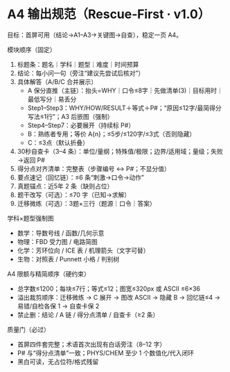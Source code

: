 # A4 输出规范（Rescue‑First · v1.0）

目标：首屏可用（结论→A1–A3→关键图→自查），稳定一页 A4。

模块顺序（固定）
1. 标题条：题名｜学科｜题型｜难度｜时间预算
2. 结论：每小问一句（旁注“建议先尝试后核对”）
3. 具体解答（A/B/C 合并展示）
   - A 保分直推（主链）：抬头=WHY｜口令≤8字｜先做清单(3)｜目标用时｜最低写分｜易丢分
   - Step1–Step3：WHY/HOW/RESULT＋等式＋P#；“原因≤12字/最简得分写法≤1行”；A3 后嵌图（强制）
   - Step4–Step7：必要展开（持续标 P#）
   - B：熟练者专用；等价 A{n}；≤5步/≤120字/≤3式（否则隐藏）
   - C：≤3点（默认折叠）
4. 30秒自查卡（3–4 条）：单位/量纲；特殊值/极限；边界/适用域；量级；失败→返回 P#
5. 得分点对齐清单：完整表（步骤编号 ↔ P#；不显分值）
6. 要点速记（回忆链）：≤6 条“刺激→口令→动作”
7. 真题锚点：近5年 2 条（缺则占位）
8. 题干改写（可选）：≤70 字（已知→求解）
9. 迁移微练（可选）：3题×三行（题源｜口令｜答案）

学科×题型强制图
- 数学：导数号线 / 函数/几何示意
- 物理：FBD 受力图 / 电路简图
- 化学：芳环位向 / ICE 表 / 机理箭头（文字可替）
- 生物：对照表 / Punnett 小格 / 判别树

A4 限额与精简顺序（硬约束）
- 总字数≤1200；每块≤7行；等式≤12；图宽≤320px 或 ASCII ≤6×36
- 溢出裁剪顺序：迁移微练 → C 展开 → 图改 ASCII → 隐藏 B → 回忆链≤4 → 易错/自检各保 1 → 自查卡保 2
- 禁止删：结论 / A 链 / 得分点清单 / 自查卡（≥2 条）

质量门（必过）
- 首屏四件套完整；术语首次出现有白话旁注（8–12 字）
- P# 与“得分点清单”一致；PHYS/CHEM 至少 1 个数值化/代入闭环
- 黑白可读，无占位符/格式残留
